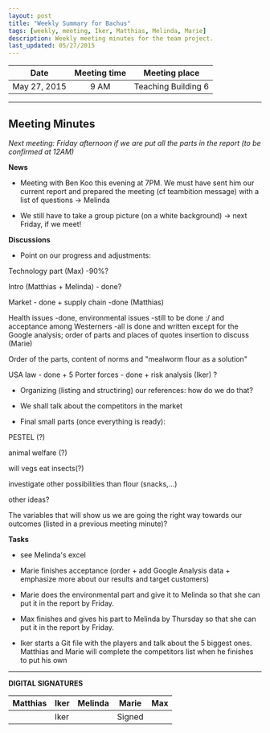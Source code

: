 ```yaml
---
layout: post
title: "Weekly Summary for Bachus"
tags: [weekly, meeting, Iker, Matthias, Melinda, Marie]
description: Weekly meeting minutes for the team project.
last_updated: 05/27/2015
---
```


|**Date** |**Meeting time**|**Meeting place**
| ------------- |:----------------:|:-------:
|May 27, 2015| 9 AM | Teaching Building 6

----------

Meeting Minutes
------
*Next meeting: Friday afternoon if we are put all the parts in the report (to be confirmed at 12AM)*

**News**

* Meeting with Ben Koo this evening at 7PM.
We must have sent him our current report and prepared the meeting (cf teambition message) with a list of questions -> Melinda

* We still have to take a group picture (on a white background) -> next Friday, if we meet!

**Discussions**

* Point on our progress and adjustments:

Technology part (Max) -90%?

Intro (Matthias + Melinda) - done?

Market - done + supply chain -done (Matthias)

Health issues -done, environmental issues -still to be done :/ and acceptance among Westerners -all is done and written except 
for the Google analysis; order of parts and places of quotes insertion to discuss (Marie)

Order of the parts, content of norms and "mealworm flour as a solution"

USA law - done + 5 Porter forces - done + risk analysis (Iker) ?

* Organizing (listing and structiring) our references: how do we do that?

* We shall talk about the competitors in the market

* Final small parts (once everything is ready):

PESTEL (?)

animal welfare (?)

will vegs eat insects(?)

investigate other possibilities than flour (snacks,...)

other ideas?

The variables that will show us we are going the right way towards our outcomes (listed in a previous meeting minute)?

**Tasks**

* see Melinda's excel

* Marie finishes acceptance (order + add Google Analysis data + emphasize more about our results and target customers)

* Marie does the environmental part and give it to Melinda so that she can put it in the report by Friday.

* Max finishes and gives his part to Melinda by Thursday so that she can put it in the report by Friday.

* Iker starts a Git file with the players and talk about the 5 biggest ones. Matthias and Marie will complete the competitors list when he finishes to put his own

----------

**DIGITAL SIGNATURES**

|**Matthias** |**Iker**|**Melinda**|**Marie**|**Max**|
|----------------|----------------|----------------|----------------|----------------|
| |Iker | |Signed | |

